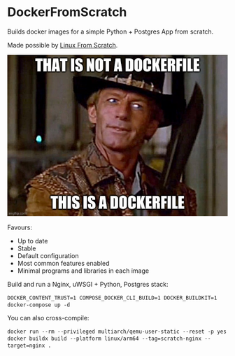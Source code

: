 # DockerFromScratch

Builds docker images for a simple Python + Postgres App from scratch.

Made possible by [Linux From Scratch](https://www.linuxfromscratch.org/).

![That is not a Dockerfile](./meme.jpg)

Favours:
- Up to date
- Stable
- Default configuration
- Most common features enabled
- Minimal programs and libraries in each image

Build and run a Nginx, uWSGI + Python, Postgres stack:

    DOCKER_CONTENT_TRUST=1 COMPOSE_DOCKER_CLI_BUILD=1 DOCKER_BUILDKIT=1 docker-compose up -d
 
You can also cross-compile:

    docker run --rm --privileged multiarch/qemu-user-static --reset -p yes
    docker buildx build --platform linux/arm64 --tag=scratch-nginx --target=nginx .

